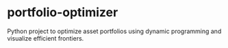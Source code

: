 # portfolio-optimizer
Python project to optimize asset portfolios using dynamic programming and visualize efficient frontiers.
